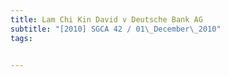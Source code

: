 ```yaml
---
title: Lam Chi Kin David v Deutsche Bank AG 
subtitle: "[2010] SGCA 42 / 01\_December\_2010"
tags:


---
```


